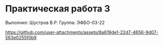 # Практическая работа 3

Выполнил: Шycтpов В.P.
Группа: ЭФБO-03-22

https://github.com/user-attachments/assets/6a619de1-22d7-4656-9d07-563e0255f0b9

